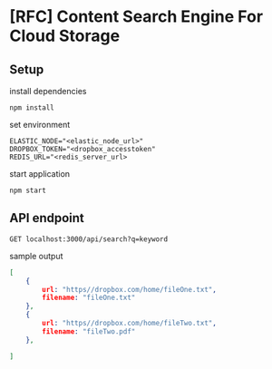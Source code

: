 # [RFC] Content Search Engine For Cloud Storage

## Setup
install dependencies
```
npm install
```
set environment
```
ELASTIC_NODE="<elastic_node_url>"
DROPBOX_TOKEN="<dropbox_accesstoken"
REDIS_URL="<redis_server_url>
```
start application 
```
npm start
```

## API endpoint
```
GET localhost:3000/api/search?q=keyword
```
sample output
```json
[
	{
		url: "https//dropbox.com/home/fileOne.txt",
		filename: "fileOne.txt"
	},
	{
		url: "https//dropbox.com/home/fileTwo.txt",
		filename: "fileTwo.pdf"
	},

]
```